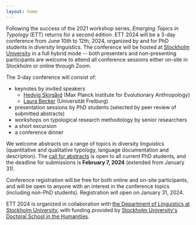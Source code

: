 ```yaml
---
layout: home
---
```

Following the success of the 2021 workshop series, _Emerging Topics in Typology_ (ETT) returns for a second edition. ETT 2024 will be a 3-day conference from June 10th to 12th, 2024, organized by and for PhD students in diversity linguistics. The conference will be hosted at [Stockholm University](/venue) in a full hybrid mode -- both presenters and non-presenting participants are welcome to attend all conference sessions either on-site in Stockholm or online through Zoom. 

The 3-day conference will consist of:
- keynotes by invited speakers
    - [Hedvig Skirgård](https://www.eva.mpg.de/linguistic-and-cultural-evolution/staff/hedvig-skirgard/) (Max Planck Institute for Evolutionary Anthropology)
    - [Laura Becker](https://www.linguistik.uni-freiburg.de/en/people/dr-laura-becker) (Universität Freiburg)
- presentation sessions by PhD students (selected by peer review of submitted abstracts)
- workshops on typological research methodology by senior researchers
- a short excursion
- a conference dinner

We welcome abstracts on a range of topics in diversity linguistics (quantitative and qualitative typology, language documentation and description).
The [call for abstracts](/submit) is open to all current PhD students, and the deadline for submissions is **February 7, 2024** (extended from January 31).

Conference registration will be free for both online and on-site participants, and will be open to anyone with an interest in the conference topics (including non-PhD students). Registration will open on January 31, 2024.

ETT 2024 is organized in collaboration with [the Department of Linguistics at Stockholm University](https://www.su.se/institutionen-for-lingvistik/), with funding provided by [Stockholm University's Doctoral School in the Humanities](https://www.su.se/doctoral-school-in-the-humanities/).

<!-- ![Photo of the Frescati campus at SU](/assets/images/su_banner.png) -->
